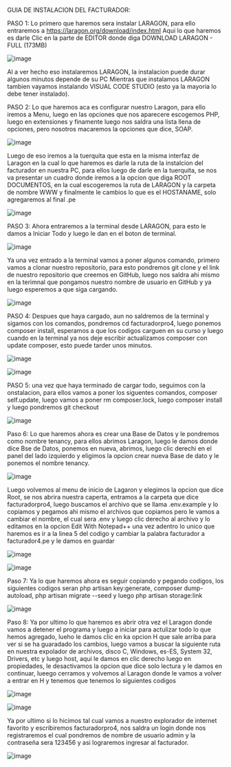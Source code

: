 GUIA DE INSTALACION DEL FACTURADOR:

PASO 1:
Lo primero que haremos sera instalar LARAGON, para ello entraremos a https://laragon.org/download/index.html
Aqui lo que haremos es darle Clic en la parte de EDITOR donde diga DOWNLOAD LARAGON - FULL (173MB)

![image](https://github.com/Luiston26/Guia/assets/141371960/4539c00a-fb56-4ae2-90b3-c4e2f31d707e)

Al a ver hecho eso instalaremos LARAGON, la instalacion puede durar algunos minutos depende de su PC
Mientras que instalamos LARAGON tambien vayamos instalando VISUAL CODE STUDIO (esto ya la mayoria lo debe tener instalado).

PASO 2:
Lo que haremos aca es configurar nuestro Laragon, para ello iremos a Menu, luego en las opciones que nos aparecere escogemos PHP, luego en extensiones y finamente luego nos saldra una lista llena de opciones, pero nosotros macaremos la opciones que dice, SOAP.

![image](https://github.com/Luiston26/Guia/assets/141371960/2979af0c-0082-4cc3-aaf8-7db24690dbe9)

Luego de eso iremos a la tuerquita que esta en la misma interfaz de Laragon en la cual lo que haremos es darle la ruta de la instalcion del facturador en nuestra PC, para ellos luego de darle en la tuerquita, se nos va presentar un cuadro donde iremos a la opcion que diga ROOT DOCUMENTOS, en la cual escogeremos la ruta de LARAGON y la carpeta de nombre WWW y finalmente le cambios lo que es el HOSTANAME, solo agregaremos al final .pe 

![image](https://github.com/Luiston26/Guia/assets/141371960/7279cef4-fb48-4c3e-83a7-7f4a57aacc27)

PASO 3:
Ahora entraremos a la terminal desde LARAGON, para esto le damos a Iniciar Todo y luego le dan en el boton de terminal.

![image](https://github.com/Luiston26/Guia/assets/141371960/bb83003a-aea8-4587-81df-1936540c7c12)

Ya una vez entrado a la terminal vamos a poner algunos comando, primero vamos a clonar nuestro repositorio, para esto pondremos git clone y el link de nuestro repositorio que creemos en GitHub, luego nos saldra ahi mismo en la terimnal que pongamos nuestro nombre de usuario en GitHub y ya luego esperemos a que siga cargando.

![image](https://github.com/Luiston26/Guia/assets/141371960/c372e662-2214-4ddf-b4f8-ced4555fc9f3)


PASO 4:
Despues que haya cargado, aun no saldremos de la terminal y sigamos con los comandos, pondremos cd facturadorpro4, luego ponemos composer install, esperamos a que los codigos carguen en su curso y luego cuando en la terminal ya nos deje escribir actualizamos composer con update composer, esto puede tarder unos minutos.

![image](https://github.com/Luiston26/Guia/assets/141371960/a5e21685-eb4e-4940-a01b-3db8d4d95c9b)

![image](https://github.com/Luiston26/Guia/assets/141371960/db926ec8-1ec8-492a-aa50-110cbbf41a54)

PASO 5:
una vez que haya terminado de cargar todo, seguimos con la onstalacion, para ellos vamos a poner los siguentes comandos, composer self.update, luego vamos a poner rm composer.lock, luego composer install y luego pondremos git checkout

![image](https://github.com/Luiston26/Guia/assets/141371960/87a5d6a4-e070-411c-bb01-da1446175742)

Paso 6:
Lo que haremos ahora es crear una Base de Datos y le pondremos como nombre tenancy, para ellos abrimos Laragon, luego le damos donde dice Bse de Datos, ponemos en nueva, abrimos, luego clic derechi en el panel del lado izquierdo y eligimos la opcion crear nueva Base de dato y le ponemos el nombre tenancy.

![image](https://github.com/Luiston26/Guia/assets/141371960/1b400cf7-8206-4e4d-8513-3a6a3e952380)

Luego volvemos al menu de inicio de Lagaron y elegimos la opcion que dice Root, se nos abrira nuestra caperta, entramos a la carpeta que dice facturadorpro4, luego buscamos el archivo que se llama .env.example y lo copiamos y pegamos ahi mismo el archivos que copiamos pero le vamos a cambiar el nombre, el cual sera .env y luego clic derecho al archivo y lo editamos en la opcion Edit With Notepad++ una vez adentro lo unico que haremos es ir a la linea 5 del codigo y cambiar la palabra facturador a facturador4.pe y le damos en guardar 

![image](https://github.com/Luiston26/Guia/assets/141371960/640571bc-1da3-49ba-8013-bdb8e55ad41b)

![image](https://github.com/Luiston26/Guia/assets/141371960/698f7ef4-3a0c-404d-b73d-84e7be2d14ce)

Paso 7:
Ya lo que haremos ahora es seguir copiando y pegando codigos, los siguientes codigos seran php artisan key:generate, composer dump-autoload, php artisan migrate --seed y luego php artisan  storage:link 

![image](https://github.com/Luiston26/Guia/assets/141371960/08d126f7-f784-4de1-8e5e-14f435507da3)

Paso 8: 
Ya por ultimo lo que haremos es abrir otra vez el Laragon donde vamos a detener el programa y luego a iniciar para actulizar todo lo que hemos agregado, lueho le damos clic en ka opcion H que sale arriba para ver si se ha guaradado los cambios, luego vamos a buscar la siguiente ruta en nuestra expolador de archivos, disco C, Windows, es-ES, System 32, Drivers, etc y luego host, aqui le damos en clic derecho luego en propiedades, le desactivamos la opcion que dice solo lectura y le damos en continuar, lueego cerramos y volvemos al Laragon donde le vamos a volver a entrar en H y tenemos que tenemos lo siguientes codigos 

![image](https://github.com/Luiston26/Guia/assets/141371960/d474b471-e1f9-4921-83af-9e54b75162fe)

![image](https://github.com/Luiston26/Guia/assets/141371960/5813c3c3-ad8d-4ad7-9294-4f2111152ab4)

Ya por ultimo si lo hicimos tal cual vamos a nuestro explorador de internet favorito y escribiremos facturadorpro4, nos saldra un login donde nos registraremos el cual pondremos de nombre de usuario admin y la contraseña sera 123456 y asi lograremos ingresar al facturador.

![image](https://github.com/Luiston26/Guia/assets/141371960/fadba522-8bba-4bf1-b995-d43dfa324e0e)










